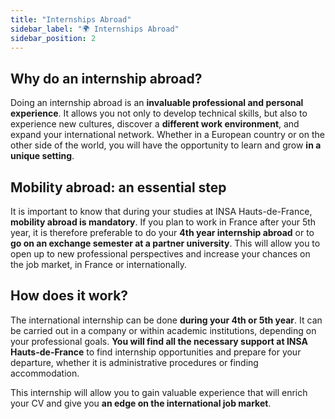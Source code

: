```yaml
---
title: "Internships Abroad"
sidebar_label: "🌍 Internships Abroad"
sidebar_position: 2
---
```


## Why do an internship abroad?
Doing an internship abroad is an **invaluable professional and personal experience**. It allows you not only to develop technical skills, but also to experience new cultures, discover a **different work environment**, and expand your international network. Whether in a European country or on the other side of the world, you will have the opportunity to learn and grow **in a unique setting**.

## Mobility abroad: an essential step

It is important to know that during your studies at INSA Hauts-de-France, **mobility abroad is mandatory**. If you plan to work in France after your 5th year, it is therefore preferable to do your **4th year internship abroad** or to **go on an exchange semester at a partner university**. This will allow you to open up to new professional perspectives and increase your chances on the job market, in France or internationally.

## How does it work?

The international internship can be done **during your 4th or 5th year**. It can be carried out in a company or within academic institutions, depending on your professional goals. **You will find all the necessary support at INSA Hauts-de-France** to find internship opportunities and prepare for your departure, whether it is administrative procedures or finding accommodation.

This internship will allow you to gain valuable experience that will enrich your CV and give you **an edge on the international job market**.